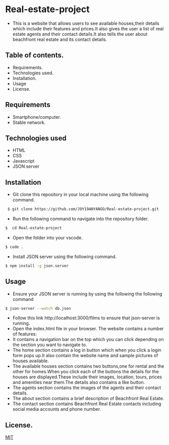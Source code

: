
# Real-estate-project
* This is  a website that allows users to see available houses,their details which  include their features and prices.It also gives the user a list of real estate agents and their contact details.It also tells the user about beachfront real estate and its contact details.

## Table of contents.
* Requirements.
* Technologies used.
* Installation.
* Usage
* License.

## Requirements
* Smartphone/computer.
* Stable network.

## Technologies used
* HTML
* CSS
* Javascript
* JSON server

## Installation
* Git clone this repository in your local machine using the following command.
```bash
 $ git clone https://github.com/JOY19ANYANGO/Real-estate-project.git

```
* Run the following command to navigate into the repository folder.
```bash
$  cd Real-estate-project


```
* Open the folder into your vscode.
```bash
$ code .
```
* Install JSON server using the following command.
```bash
$ npm install -g json.server
```

## Usage
* Ensure your JSON server is running by using the following the following command 
```bash
$ json-server --watch db.json
```
* Follow this link http://localhost:3000/films  to ensure that json-server is running.
* Open the index.html file in your browser.
The website contains a number  of features:
* It contains a navigation bar on the top which you can click depending on the section you want to navigate to.
* The home section contains a log in button which when you click a login form pops up.It also contain the website name and sample pictures of houses available.
* The available houses section contains two buttons,one for rental and the other for homes.When you click each of the buttons the details for the houses are displayed.These include their images, location, tours, prices and amenities near them.The details also contains a like button.
* The agents section contains the images of the agents and their contact details.
* The about section contains a brief description of Beachfront Real Estate.
* The contact section contains Beachfront Real Estate contacts including social media accounts and phone number.

## License.

[MIT](https://choosealicense.com/licenses/mit/)